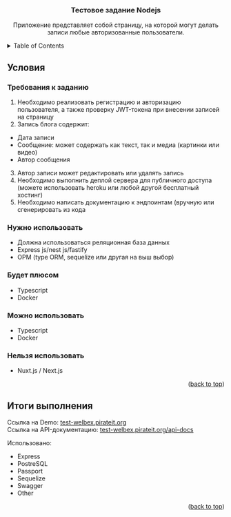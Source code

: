 
<div id="top"></div>

<br />
<div align="center">
<h3 align="center">Тестовое задание Nodejs</h3>

  <p align="center">
    Приложение представляет собой страницу, на которой могут делать записи любые авторизованные пользователи.
  </p>
</div>


<details>
  <summary>Table of Contents</summary>
  <ol>
      <li>
      <a href="#требования-к-заданию">Условия</a>
    </li>
   <li>
      <a href="#итоги-выполнения">Итоги выполнения</a>
    </li>
  </ol>
</details>


## Условия
### Требования к заданию

1. Необходимо реализовать регистрацию и авторизацию пользователя, а также проверку JWT-токена при внесении записей на страницу
2. Запись блога содержит:
*  Дата записи
*  Сообщение: может содержать как текст, так и медиа (картинки или видео)
*  Автор сообщения
3. Автор записи может редактировать или удалять запись
4. Необходимо выполнить деплой сервера для публичного доступа (можете использовать heroku или любой другой бесплатный хостинг)
5. Необходимо написать документацию к эндпоинтам (вручную или сгенерировать из кода

### Нужно использовать

*  Должна использоваться реляционная база данных
*  Express js/nest js/fastify
* ОРМ (type ORM, sequelize или другая на выш выбор)

### Будет плюсом

*  Typescript
* Docker

### Можно использовать

*  Typescript
* Docker

### Нельзя использовать

*  Nuxt.js / Next.js

<p align="right">(<a href="#top">back to top</a>)</p>

## Итоги выполнения

Ссылка на Demo: <a href="http://test-welbex.pirateit.org">test-welbex.pirateit.org</a>
<br />
Ссылка на API-документацию: <a href="http://test-welbex.pirateit.org/api-docs">test-welbex.pirateit.org/api-docs</a>

Использовано:
* Express
* PostreSQL
* Passport
* Sequelize
* Swagger
* Other

<p align="right">(<a href="#top">back to top</a>)</p>
